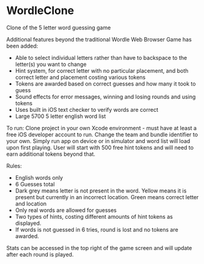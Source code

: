 # WordleClone
Clone of the 5 letter word guessing game

Additional features beyond the traditional Wordle Web Browser Game has been added:
  - Able to select individual letters rather than have to backspace to the letter(s) you want to change
  - Hint system, for correct letter with no particular placement, and both correct letter and placement costing various tokens
  - Tokens are awarded based on correct guesses and how many it took to guess
  - Sound effects for error messages, winning and losing rounds and using tokens
  - Uses built in iOS text checker to verify words are correct
  - Large 5700 5 letter english word list

To run:
Clone project in your own Xcode environment - must have at least a free iOS developer account to run. Change the team and bundle identifier to your own.
Simply run app on device or in simulator and word list will load upon first playing. 
User will start with 500 free hint tokens and will need to earn additional tokens beyond that.

Rules:
  - English words only
  - 6 Guesses total
  - Dark grey means letter is not present in the word. Yellow means it is present but currently in an incorrect location. Green means correct letter and location
  - Only real words are allowed for guesses
  - Two types of hints, costing different amounts of hint tokens as displayed.
  - If words is not guessed in 6 tries, round is lost and no tokens are awarded.

Stats can be accessed in the top right of the game screen and will update after each round is played.
